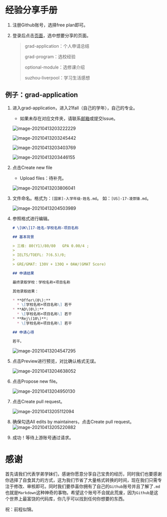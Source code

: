 # 经验分享手册

1. 注册Github账号，选择free plan即可。

2. 登录后点击[页面](https://github.com/robotfor1999/awesome-xjtlu/tree/main/docs)，选中想要分享的页面。

   >grad-application：个人申请总结
   >
   >grad-program：选校经验
   >
   >optional-module：选修课介绍
   >
   >suzhou-liverpool：学习生活感想

## 例子：grad-application

1. 进入grad-application，进入21fall（自己的学年），自己的专业。

   - 如果未存在对应文件夹，请联系[邮箱](robotfor1999@gmail.com)或提交Issue。

   ![image-20210413203222229](C:%5CUsers%5CScott%5CAppData%5CRoaming%5CTypora%5Ctypora-user-images%5Cimage-20210413203222229.png)

   ![image-20210413203245442](C:%5CUsers%5CScott%5CAppData%5CRoaming%5CTypora%5Ctypora-user-images%5Cimage-20210413203245442.png)

   ![image-20210413203403769](C:%5CUsers%5CScott%5CAppData%5CRoaming%5CTypora%5Ctypora-user-images%5Cimage-20210413203403769.png)

   ![image-20210413203446155](C:%5CUsers%5CScott%5CAppData%5CRoaming%5CTypora%5Ctypora-user-images%5Cimage-20210413203446155.png)

2. 点击Create new file

   - Upload files：待补充。

   ![image-20210413203806041](C:%5CUsers%5CScott%5CAppData%5CRoaming%5CTypora%5Ctypora-user-images%5Cimage-20210413203806041.png)

3. 文件命名。格式为：`[国家]-入学年级-姓名.md`。 如：`[US]-17-凌崇锋.md`。

   ![image-20210413204503989](C:%5CUsers%5CScott%5CAppData%5CRoaming%5CTypora%5Ctypora-user-images%5Cimage-20210413204503989.png)

4. 参照格式进行编辑。

   ```markdown
   # \[UK\]17-姓名-学校名称-项目名称
   
   ## 基本背景
   
   > 三维: 80(Y1)/80/80	GPA 0.00/4 ;
   >
   > IELTS/TOEFL: 7(6.5)/0;
   >
   > GRE/GMAT: 130V + 130Q + 0AW/(GMAT Score)
   
   ## 申请结果
   
   最终录取学校：学校名称+项目名称
   
   其他录取结果：
   
   * **Offer\(0\):**
     * \[学校名称+项目名称\] 若干
   * **AD\(0\):**
     * \[学校名称+项目名称\] 若干
   * **Rej\(10\)**:
     * \[学校名称+项目名称\] 若干
   
   ## 申请心得
   
   若干。
   ```

   ![image-20210413204547295](C:%5CUsers%5CScott%5CAppData%5CRoaming%5CTypora%5Ctypora-user-images%5Cimage-20210413204547295.png)

5. 点击Preview进行预览，对比确认格式无误。

   ![image-20210413204638052](C:%5CUsers%5CScott%5CAppData%5CRoaming%5CTypora%5Ctypora-user-images%5Cimage-20210413204638052.png)

6. 点击Propose new file。

   ![image-20210413204950130](C:%5CUsers%5CScott%5CAppData%5CRoaming%5CTypora%5Ctypora-user-images%5Cimage-20210413204950130.png)

7. 点击Create pull request。

   ![image-20210413205112094](C:%5CUsers%5CScott%5CAppData%5CRoaming%5CTypora%5Ctypora-user-images%5Cimage-20210413205112094.png)

8. 确保勾选All edits by maintainers，点击Create pull request。![image-20210413205220882](C:%5CUsers%5CScott%5CAppData%5CRoaming%5CTypora%5Ctypora-user-images%5Cimage-20210413205220882.png)

9. 成功！等待上游账号通过请求。

# 感谢

首先请我们代表学弟学妹们，感谢你愿意分享自己宝贵的经历，同时我们也要感谢你选择了自食其力的方式，这为我们节省了大量格式转换的时间，现在我们只需专注于修改、审核即可。同时我们要恭喜你拥有了自己的`Github`账号并且了解了`.md`也就是`Markdown`这种神奇的事物。希望这个账号不会就此荒废，因为`Github`是这个世界上最富饶的代码库，你几乎可以找到任何你想要的东西。

祝：前程似锦。